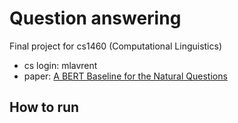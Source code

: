# Question answering
Final project for cs1460 (Computational Linguistics)
- cs login: mlavrent
- paper: [A BERT Baseline for the Natural Questions](https://arxiv.org/pdf/1901.08634.pdf)

## How to run

